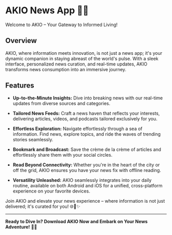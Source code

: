 # AKIO News App 📰✨

Welcome to AKIO – Your Gateway to Informed Living!

## Overview

AKIO, where information meets innovation, is not just a news app; it's your dynamic companion in staying abreast of the world's pulse. With a sleek interface, personalized news curation, and real-time updates, AKIO transforms news consumption into an immersive journey.

## Features

- **Up-to-the-Minute Insights:** Dive into breaking news with our real-time updates from diverse sources and categories.

- **Tailored News Feeds:** Craft a news haven that reflects your interests, delivering articles, videos, and podcasts tailored exclusively for you.

- **Effortless Exploration:** Navigate effortlessly through a sea of information. Find news, explore topics, and ride the waves of trending stories seamlessly.

- **Bookmark and Broadcast:** Save the crème de la crème of articles and effortlessly share them with your social circles.

- **Read Beyond Connectivity:** Whether you're in the heart of the city or off the grid, AKIO ensures you have your news fix with offline reading.

- **Versatility Unleashed:** AKIO seamlessly integrates into your daily routine, available on both Android and iOS for a unified, cross-platform experience on your favorite devices.

Join AKIO and elevate your news experience – where information is not just delivered; it's curated for you! 🌐📰✨

---

**Ready to Dive In? Download AKIO Now and Embark on Your News Adventure!** 🚀📲
